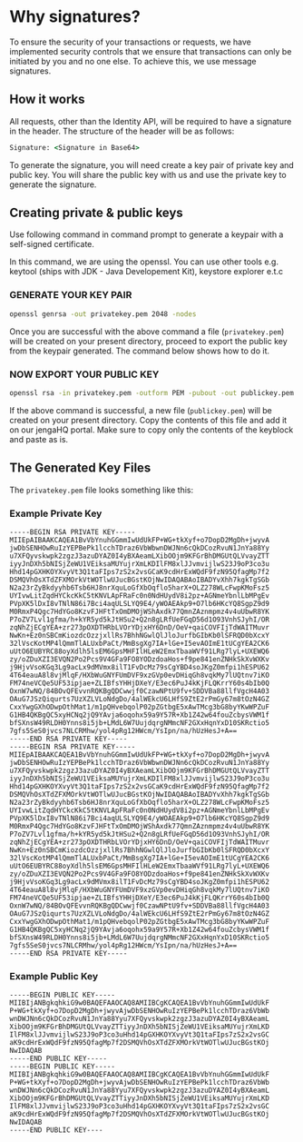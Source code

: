 # Why signatures?
To ensure the security of your transactions or requests, we have implemented security controls that we ensure that transactions can only be initiated by you and no one else. To achieve this, we use message signatures.

## How it works
All requests, other than the Identity API, will be required to have a signature in the header. The structure of the header will be as follows:
```cmd
Signature: <Signature in Base64>
```

To generate the signature, you will need create a key pair of private key and public key. You will share the public key with us and use the private key to generate the signature.

## Creating private & public keys
Use following command in command prompt to generate a keypair with a self-signed certificate.

In this command, we are using the openssl. You can use other tools e.g. keytool (ships with JDK - Java Developement Kit), keystore explorer e.t.c

### GENERATE YOUR KEY PAIR
```cmd
openssl genrsa -out privatekey.pem 2048 -nodes
```

Once you are successful with the above command a file (`privatekey.pem`) will be created on your present directory, proceed to export the public key from the keypair generated. The command below shows how to do it.

### NOW EXPORT YOUR PUBLIC KEY
```cmd
openssl rsa -in privatekey.pem -outform PEM -pubout -out publickey.pem
```

If the above command is successful, a new file (`publickey.pem`) will be created on your present directory. Copy the contents of this file and add it on our jengaHQ portal. Make sure to copy only the contents of the keyblock and paste as is.

## The Generated Key Files

The `privatekey.pem` file looks something like this:

### Example Private Key
```
-----BEGIN RSA PRIVATE KEY-----
MIIEpAIBAAKCAQEA1BvVbYnuhGGmmIwUdUkFP+WG+tkXyf+o7DopD2MgDh+jwyvA
jwDbSENHOwRuIzYEPBePk1lcchTDraz6VbWbwnDWJNn6cQkDCozRvuN1JnYa88Yy
u7XFQyvskwpk2zgzJ3azuDYAZ0I4yBXAeamLXibOOjm9KFGrBhDMGUtQLVvayZTT
iyyJnDXh5bNISjZeWU1VEiksaMUYujrXmLKDIlFM8xlJJvmvijlwS23J9oP3co3u
Hhd14pGXHKOYXvyVt3Q1taFIps7zS2x2vsGCaK9cdHrExWQdF9fzN95QfagMp7f2
DSMQVhOsXTdZFXMOrkVtWOTlwUJucBGstKOjNwIDAQABAoIBADYvXhh7kgkTgSGb
N2a23rZyBkdyyhb6Tsb6HJ8nrXquLoGfXbOqflo5harX+OLZ278WLcFwpKMoFsz5
UYIvwLitZqdHYCkcKkC5tKNVLApFRaFc0n0NdHUydV8i2pz+AGNmeYbnlLbMPgEv
PVpXK5lDxI8vTNlN86i7Bci4aqULSLYQ9E4/yWOAEAkp9+O7lb6HKcYQ8SgpZ9d9
M0RmxP4Qgc7HdYGo8KzvFJHFtTxOmDMOjWShAxdk77QmnZAznmpmz4v4uUbwR8YK
P7oZV7Lvl1gfma/h+kYR5yd5kJtHSu2+Q2n8gLRfUeFGqD56d1O93VnhSJyhI/OR
zqNhZjECgYEA+zr273pOXDTHRbLVOrYDjxHY6DnD/OeV+qaiCOVFIjTdWAITMuvr
NwKn+Ez0nSBCmKiozdcOzzjxllRs7BhhNGwlQlJloJurfbGIbKb0lSFRQD0bXcxY
32lVscKotMP4lQmmTlALUxbPaCt/MmBsgXg7IA+lGe+I5evAOImE1tUCgYEA2CK6
uUtO6EUBYRC88oyXdlh5lsEM6GpsMHFIlHLeW2EmxTbaaWVf91LRg7lyL+UXEWQ6
zy/oZDuXZI3EVQN2Po2Pcs9V4GFa9FO8YODzdoaHos+f9pe841enZNHkSkXvWXKv
j9HjvVsoKGq3Lg9acLx9dMVmx8ilT1FvDcMz79sCgYBD4soJKgZ0mfpi1hESPU62
4T64eauA8l8vjMlqF/HXbWuGNYFUmDVF9xzGVp0evDHiqGh8vqkMy7lUQtnv7iKO
FM74neVCQe5UF53ipjae+ZLIBfsYHHjDXeY/E3ec6PuJ4kKjFLQKrrY60s4bIb0Q
OxnW7wNQ/84BOvQFEvvnRQKBgQDCwwjf0CzawNPtU9fv+SDDVBa88llfVgcH4A03
OAuG7JSzQiqurts7UzXZLVLoNdgDo/4alWEkcU6LHfS9ZtE2rPmGy67m8tOzN4GZ
CxxYwgGXhODwpOthMat1/m1pQHvebqolP02pZGtbgE5xAwTMcg3bG8byYKwWPZuF
G1HB4QKBgQC5xyHCNq2jQ9YAvja6oqohx59a9Y57R+Xb1Z42w64fouZcbysVWM1f
bfSXnsW49RLDH0Ynns8i5jb+LMdL6W7UujdqrgNMmcNF2GXxHqnYxD10SKRctio5
7gfs5SeS0jvcs7NLCRMhw/yol4pRg12HWcm/YsIpn/na/hUzHesJ+A==
-----END RSA PRIVATE KEY-----
-----BEGIN RSA PRIVATE KEY-----
MIIEpAIBAAKCAQEA1BvVbYnuhGGmmIwUdUkFP+WG+tkXyf+o7DopD2MgDh+jwyvA
jwDbSENHOwRuIzYEPBePk1lcchTDraz6VbWbwnDWJNn6cQkDCozRvuN1JnYa88Yy
u7XFQyvskwpk2zgzJ3azuDYAZ0I4yBXAeamLXibOOjm9KFGrBhDMGUtQLVvayZTT
iyyJnDXh5bNISjZeWU1VEiksaMUYujrXmLKDIlFM8xlJJvmvijlwS23J9oP3co3u
Hhd14pGXHKOYXvyVt3Q1taFIps7zS2x2vsGCaK9cdHrExWQdF9fzN95QfagMp7f2
DSMQVhOsXTdZFXMOrkVtWOTlwUJucBGstKOjNwIDAQABAoIBADYvXhh7kgkTgSGb
N2a23rZyBkdyyhb6Tsb6HJ8nrXquLoGfXbOqflo5harX+OLZ278WLcFwpKMoFsz5
UYIvwLitZqdHYCkcKkC5tKNVLApFRaFc0n0NdHUydV8i2pz+AGNmeYbnlLbMPgEv
PVpXK5lDxI8vTNlN86i7Bci4aqULSLYQ9E4/yWOAEAkp9+O7lb6HKcYQ8SgpZ9d9
M0RmxP4Qgc7HdYGo8KzvFJHFtTxOmDMOjWShAxdk77QmnZAznmpmz4v4uUbwR8YK
P7oZV7Lvl1gfma/h+kYR5yd5kJtHSu2+Q2n8gLRfUeFGqD56d1O93VnhSJyhI/OR
zqNhZjECgYEA+zr273pOXDTHRbLVOrYDjxHY6DnD/OeV+qaiCOVFIjTdWAITMuvr
NwKn+Ez0nSBCmKiozdcOzzjxllRs7BhhNGwlQlJloJurfbGIbKb0lSFRQD0bXcxY
32lVscKotMP4lQmmTlALUxbPaCt/MmBsgXg7IA+lGe+I5evAOImE1tUCgYEA2CK6
uUtO6EUBYRC88oyXdlh5lsEM6GpsMHFIlHLeW2EmxTbaaWVf91LRg7lyL+UXEWQ6
zy/oZDuXZI3EVQN2Po2Pcs9V4GFa9FO8YODzdoaHos+f9pe841enZNHkSkXvWXKv
j9HjvVsoKGq3Lg9acLx9dMVmx8ilT1FvDcMz79sCgYBD4soJKgZ0mfpi1hESPU62
4T64eauA8l8vjMlqF/HXbWuGNYFUmDVF9xzGVp0evDHiqGh8vqkMy7lUQtnv7iKO
FM74neVCQe5UF53ipjae+ZLIBfsYHHjDXeY/E3ec6PuJ4kKjFLQKrrY60s4bIb0Q
OxnW7wNQ/84BOvQFEvvnRQKBgQDCwwjf0CzawNPtU9fv+SDDVBa88llfVgcH4A03
OAuG7JSzQiqurts7UzXZLVLoNdgDo/4alWEkcU6LHfS9ZtE2rPmGy67m8tOzN4GZ
CxxYwgGXhODwpOthMat1/m1pQHvebqolP02pZGtbgE5xAwTMcg3bG8byYKwWPZuF
G1HB4QKBgQC5xyHCNq2jQ9YAvja6oqohx59a9Y57R+Xb1Z42w64fouZcbysVWM1f
bfSXnsW49RLDH0Ynns8i5jb+LMdL6W7UujdqrgNMmcNF2GXxHqnYxD10SKRctio5
7gfs5SeS0jvcs7NLCRMhw/yol4pRg12HWcm/YsIpn/na/hUzHesJ+A==
-----END RSA PRIVATE KEY-----
```

### Example Public Key
```
-----BEGIN PUBLIC KEY-----
MIIBIjANBgkqhkiG9w0BAQEFAAOCAQ8AMIIBCgKCAQEA1BvVbYnuhGGmmIwUdUkF
P+WG+tkXyf+o7DopD2MgDh+jwyvAjwDbSENHOwRuIzYEPBePk1lcchTDraz6VbWb
wnDWJNn6cQkDCozRvuN1JnYa88Yyu7XFQyvskwpk2zgzJ3azuDYAZ0I4yBXAeamL
XibOOjm9KFGrBhDMGUtQLVvayZTTiyyJnDXh5bNISjZeWU1VEiksaMUYujrXmLKD
IlFM8xlJJvmvijlwS23J9oP3co3uHhd14pGXHKOYXvyVt3Q1taFIps7zS2x2vsGC
aK9cdHrExWQdF9fzN95QfagMp7f2DSMQVhOsXTdZFXMOrkVtWOTlwUJucBGstKOj
NwIDAQAB
-----END PUBLIC KEY-----
-----BEGIN PUBLIC KEY-----
MIIBIjANBgkqhkiG9w0BAQEFAAOCAQ8AMIIBCgKCAQEA1BvVbYnuhGGmmIwUdUkF
P+WG+tkXyf+o7DopD2MgDh+jwyvAjwDbSENHOwRuIzYEPBePk1lcchTDraz6VbWb
wnDWJNn6cQkDCozRvuN1JnYa88Yyu7XFQyvskwpk2zgzJ3azuDYAZ0I4yBXAeamL
XibOOjm9KFGrBhDMGUtQLVvayZTTiyyJnDXh5bNISjZeWU1VEiksaMUYujrXmLKD
IlFM8xlJJvmvijlwS23J9oP3co3uHhd14pGXHKOYXvyVt3Q1taFIps7zS2x2vsGC
aK9cdHrExWQdF9fzN95QfagMp7f2DSMQVhOsXTdZFXMOrkVtWOTlwUJucBGstKOj
NwIDAQAB
-----END PUBLIC KEY----
```